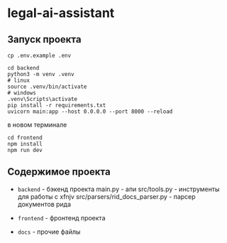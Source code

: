 # legal-ai-assistant

## Запуск проекта

```
cp .env.example .env
```

```
cd backend
python3 -m venv .venv
# linux
source .venv/bin/activate
# windows
.venv\Scripts\activate
pip install -r requirements.txt
uvicorn main:app --host 0.0.0.0 --port 8000 --reload
```

в новом терминале

```
cd frontend
npm install
npm run dev
```


## Содержимое проекта

* `backend` - бэкенд проекта
main.py - апи 
src/tools.py - инструменты для работы c xfnjv
src/parsers/rid_docs_parser.py - парсер документов рида

* `frontend` - фронтенд проекта
* `docs` - прочие файлы 
